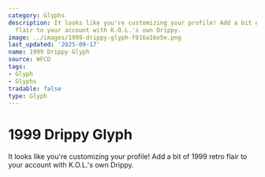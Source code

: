 ```yaml
---
category: Glyphs
description: It looks like you're customizing your profile! Add a bit of 1999 retro
  flair to your account with K.O.L.'s own Drippy.
image: ../images/1999-drippy-glyph-f016a16e5e.png
last_updated: '2025-09-17'
name: 1999 Drippy Glyph
source: WFCD
tags:
- Glyph
- Glyphs
tradable: false
type: Glyph
---
```


# 1999 Drippy Glyph

It looks like you're customizing your profile! Add a bit of 1999 retro flair to your account with K.O.L.'s own Drippy.

